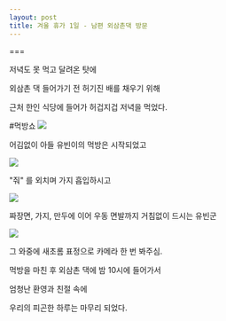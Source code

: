 ```yaml
---
layout: post
title: 겨울 휴가 1일 - 남편 외삼촌댁 방문
---
```

===

저녁도 못 먹고 달려온 탓에

외삼촌 댁 들어가기 전 허기진 배를 채우기 위해

근처 한인 식당에 들어가 허겁지겁 저녁을 먹었다.

#먹방쇼
![](http://3.bp.blogspot.com/-H6PYl63ZmbA/VKyqWXY1eRI/AAAAAAAAFj4/8kPvSlrg0cQ/s1600/20141224_214711.jpg)

어김없이 아들 유빈이의 먹방은 시작되었고

![](http://4.bp.blogspot.com/-rdRPt7evEgc/VKyqXh-Ns1I/AAAAAAAAFkE/XAQV248vVBw/s1600/20141224_215037.jpg)

 "줘" 를 외치며 가지 흡입하시고

![](http://3.bp.blogspot.com/-bbt72pcBwJM/VKyqWdFsOsI/AAAAAAAAFj0/lvN6nVgcBAE/s1600/20141224_214715.jpg)

짜장면, 가지, 만두에 이어 우동 면발까지 거침없이 드시는 유빈군

![](http://2.bp.blogspot.com/-x46RG26UV4I/VKyqWTlR0mI/AAAAAAAAFj8/NWPQepsL53o/s1600/20141224_214726.jpg)

그 와중에 새초롬 표정으로 카메라 한 번 봐주심. 

먹방을 마친 후 외삼촌 댁에 밤 10시에 들어가서

엄청난 환영과 친절 속에 

우리의 피곤한 하루는 마무리 되었다. 
